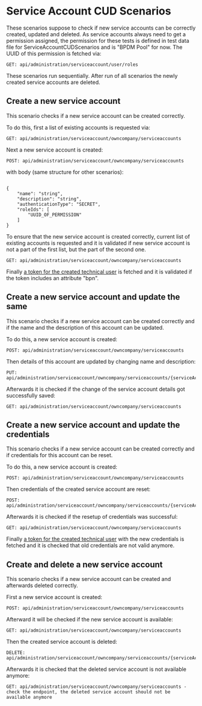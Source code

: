 ﻿# Service Account CUD Scenarios

These scenarios suppose to check if new service accounts can be correctly created, updated and deleted. As service accounts always need to get a permission assigned, the permission for these tests is defined in test data file for ServiceAccountCUDScenarios and is "BPDM Pool" for now. The UUID of this permission is fetched via:

```
GET: api/administration/serviceaccount/user/roles
```

These scenarios run sequentially. After run of all scenarios the newly created service accounts are deleted.

## Create a new service account

This scenario checks if a new service account can be created correctly. 

To do this, first a list of existing accounts is requested via:

```
GET: api/administration/serviceaccount/owncompany/serviceaccounts
```
Next a new service account is created:
```
POST: api/administration/serviceaccount/owncompany/serviceaccounts
```
with body (same structure for other scenarios):

```

{
    "name": "string",
    "description": "string",
    "authenticationType": "SECRET",
    "roleIds": [
        "UUID_OF_PERMISSION"
    ]
}
```
To ensure that the new service account is created correctly, current list of existing accounts is requested and it is validated if new service account is not a part of the first list, but the part of the second one.

```
GET: api/administration/serviceaccount/owncompany/serviceaccounts
```

Finally [a token for the created technical user]((../../03.%20User%20Management/03.%20Technical%20User/05.%FAQ.md)) is fetched and it is validated if the token includes an attribute "bpn".


## Create a new service account and update the same

This scenario checks if a new service account can be created correctly and if the name and the description of this account can be updated.

To do this, a new service account is created:

```
POST: api/administration/serviceaccount/owncompany/serviceaccounts
```
Then details of this account are updated by changing name and description:

```
PUT: api/administration/serviceaccount/owncompany/serviceaccounts/{serviceAccountId}
```
Afterwards it is checked if the change of the service account details got successfully saved:
```
GET: api/administration/serviceaccount/owncompany/serviceaccounts
```

## Create a new service account and update the credentials

This scenario checks if a new service account can be created correctly and if credentials for this account can be reset.

To do this, a new service account is created:

```   
POST: api/administration/serviceaccount/owncompany/serviceaccounts
```   
Then credentials of the created service account are reset:
```   
POST: api/administration/serviceaccount/owncompany/serviceaccounts/{serviceAccountId}/resetCredentials
```   
Afterwards it is checked if the resetup of credentials was successful: 
```   
GET: api/administration/serviceaccount/owncompany/serviceaccounts
```

Finally [a token for the created technical user]((../../03.%20User%20Management/03.%20Technical%20User/05.%FAQ.md)) with the new credentials is fetched and it is checked that old credentials are not valid anymore.



## Create and delete a new service account

This scenario checks if a new service account can be created and afterwards deleted correctly.

First a new service account is created:

```  
POST: api/administration/serviceaccount/owncompany/serviceaccounts
```  
Afterward it will be checked if the new service account is available:
```  
GET: api/administration/serviceaccount/owncompany/serviceaccounts
```  
Then the created service account is deleted:
```  
DELETE: api/administration/serviceaccount/owncompany/serviceaccounts/{serviceAccountId}
```  
Afterwards it is checked that the deleted service account is not available anymore:
```  
GET: api/administration/serviceaccount/owncompany/serviceaccounts - check the endpoint, the deleted service account should not be available anymore
```